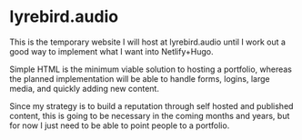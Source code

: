 # lyrebird.audio
This is the temporary website I will host at lyrebird.audio until I work out a good way to implement what I want into Netlify+Hugo.

Simple HTML is the minimum viable solution to hosting a portfolio, whereas the planned implementation will be able to handle forms, logins, large media, and quickly adding new content.

Since my strategy is to build a reputation through self hosted and published content, this is going to be necessary in the coming months and years, but for now I just need to be able to point people to a portfolio.

